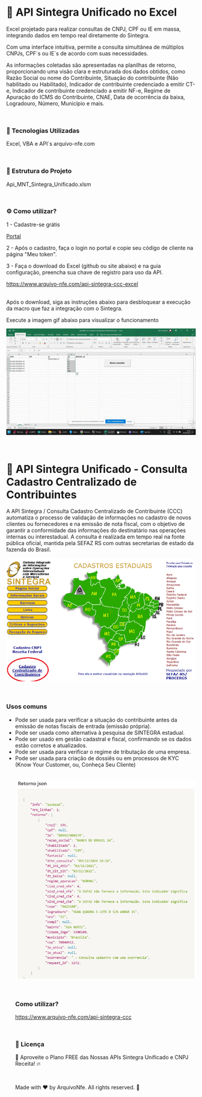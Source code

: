 <h1>📌 API Sintegra Unificado no Excel</h1>

Excel projetado para realizar consultas de CNPJ, CPF ou IE em massa, integrando dados em tempo real diretamente do Sintegra.

Com uma interface intuitiva, permite a consulta simultânea de múltiplos CNPJs, CPF´s ou IE´s de acordo com suas necessidades.

As informações coletadas são apresentadas na planilhas de retorno, proporcionando uma visão clara e estruturada dos dados obtidos, como Razão Social ou nome do Contribuinte, Situação do contribuinte (Não habilitado ou Habilitado), Indicador de contribuinte credenciado a emitir CT-e, Indicador de contribuinte credenciado a emitir NF-e, Regime de Apuração do ICMS do Contribuinte, CNAE, Data de ocorrência da baixa, Logradouro, Número, Município e mais.

<br>

<h3>🚀 Tecnologias Utilizadas</h3>

Excel, VBA e API´s arquivo-nfe.com

<br>

<h3>📂 Estrutura do Projeto</h3>

Api_MNT_Sintegra_Unificado.xlsm

<br>

<h3>⚙️ Como utilizar? </h3>

1 - Cadastre-se grátis 

[Portal](https://g120c7c9d7b60c3-mnt.adb.sa-vinhedo-1.oraclecloudapps.com/ords/r/wksp_mnt/anfe/login)

2 - Após o cadastro, faça o login no portal e copie seu código de cliente na página "Meu token".

3 - Faça o download do Excel (github ou site abaixo) e na guia configuração, preencha sua chave de registro para uso da API.

https://www.arquivo-nfe.com/api-sintegra-ccc-excel

<br>
Após o download, siga as instruções abaixo para desbloquear a execução da macro que faz a integração com o Sintegra. 

<br>

Execute a imagem gif abaixo para visualizar o funcionamento

![funcionamento](Sintegra_ccc_excel.gif)
<!--<img src="Sintegra_ccc_excel.gif" width="80%" height="80%">-->

<br>

<h1>📌 API Sintegra Unificado - Consulta Cadastro Centralizado de Contribuintes</h1>

A API Sintegra / Consulta Cadastro Centralizado de Contribuinte (CCC) automatiza o processo de validação de informações no cadastro de novos clientes ou fornecedores e na emissão de nota fiscal, com o objetivo de garantir a conformidade das informações do destinatário nas operações internas ou interestadual. A consulta é realizada em tempo real na fonte pública oficial, mantida pela SEFAZ RS com outras secretarias de estado da fazenda do Brasil. 

![Sintegra](sintegra.png)

<br>

<h3>Usos comuns</h3>

<ul>
<li>  
Pode ser usada para verificar a situação do contribuinte antes da emissão de notas fiscais de entrada (emissão própria).
</li>
<li>  
Pode ser usada como alternativa à pesquisa de SINTEGRA estadual.
</li>
<li>
Pode ser usado em gestão cadastral e fiscal, confirmando se os dados estão corretos e atualizados.
</li>
<li>  
Pode ser usada para verificar o regime de tributação de uma empresa.
</li>
<li>
Pode ser usada para criação de dossiês ou em processos de KYC (Know Your Customer, ou, Conheça Seu Cliente)
</li>

<br>

![Retorno json](exemplo_ccc_retorno_json.png)

<br>

<h3>Como utilizar?</h3>

https://www.arquivo-nfe.com/api-sintegra-ccc

<br>

<h3>📝 Licença</h3>

🚀 Aproveite o Plano FREE das Nossas APIs Sintegra Unificado e CNPJ Receita! 🔥

<br>

Made with ❤️ by ArquivoNfe. All rights reserved.  🚀
